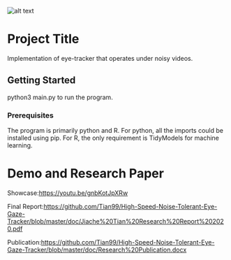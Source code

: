 ![alt text](https://github.com/Tian99/Robust-eye-gaze-tracker/blob/master/input/Screen%20Shot%202020-12-28%20at%202.02.07%20PM.png)

# Project Title

Implementation of eye-tracker that operates under noisy videos.

## Getting Started

python3 main.py to run the program. 

### Prerequisites

The program is primarily python and R.
For python, all the imports could be installed using pip.
For R, the only requirement is TidyModels for machine learning.

# Demo and Research Paper
Showcase:https://youtu.be/gnbKotJpXRw

Final Report:https://github.com/Tian99/High-Speed-Noise-Tolerant-Eye-Gaze-Tracker/blob/master/doc/Jiache%20Tian%20Research%20Report%202020.pdf

Publication:https://github.com/Tian99/High-Speed-Noise-Tolerant-Eye-Gaze-Tracker/blob/master/doc/Research%20Publication.docx
